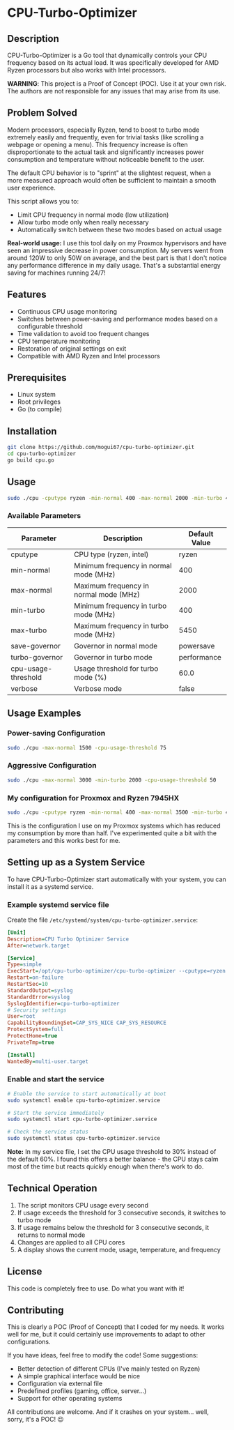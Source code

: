 # CPU-Turbo-Optimizer

## Description
CPU-Turbo-Optimizer is a Go tool that dynamically controls your CPU frequency based on its actual load. It was specifically developed for AMD Ryzen processors but also works with Intel processors.

**WARNING**: This project is a Proof of Concept (POC). Use it at your own risk. The authors are not responsible for any issues that may arise from its use.

## Problem Solved
Modern processors, especially Ryzen, tend to boost to turbo mode extremely easily and frequently, even for trivial tasks (like scrolling a webpage or opening a menu). This frequency increase is often disproportionate to the actual task and significantly increases power consumption and temperature without noticeable benefit to the user.

The default CPU behavior is to "sprint" at the slightest request, when a more measured approach would often be sufficient to maintain a smooth user experience.

This script allows you to:
- Limit CPU frequency in normal mode (low utilization)
- Allow turbo mode only when really necessary
- Automatically switch between these two modes based on actual usage

**Real-world usage:** I use this tool daily on my Proxmox hypervisors and have seen an impressive decrease in power consumption. My servers went from around 120W to only 50W on average, and the best part is that I don't notice any performance difference in my daily usage. That's a substantial energy saving for machines running 24/7!

## Features
- Continuous CPU usage monitoring
- Switches between power-saving and performance modes based on a configurable threshold
- Time validation to avoid too frequent changes
- CPU temperature monitoring
- Restoration of original settings on exit
- Compatible with AMD Ryzen and Intel processors

## Prerequisites
- Linux system
- Root privileges
- Go (to compile)

## Installation
```bash
git clone https://github.com/mogui67/cpu-turbo-optimizer.git
cd cpu-turbo-optimizer
go build cpu.go
```

## Usage
```bash
sudo ./cpu -cputype ryzen -min-normal 400 -max-normal 2000 -min-turbo 400 -max-turbo 5450 -cpu-usage-threshold 60
```

### Available Parameters
| Parameter | Description | Default Value |
|-----------|-------------|-------------------|
| cputype | CPU type (ryzen, intel) | ryzen |
| min-normal | Minimum frequency in normal mode (MHz) | 400 |
| max-normal | Maximum frequency in normal mode (MHz) | 2000 |
| min-turbo | Minimum frequency in turbo mode (MHz) | 400 |
| max-turbo | Maximum frequency in turbo mode (MHz) | 5450 |
| save-governor | Governor in normal mode | powersave |
| turbo-governor | Governor in turbo mode | performance |
| cpu-usage-threshold | Usage threshold for turbo mode (%) | 60.0 |
| verbose | Verbose mode | false |

## Usage Examples

### Power-saving Configuration
```bash
sudo ./cpu -max-normal 1500 -cpu-usage-threshold 75
```

### Aggressive Configuration
```bash
sudo ./cpu -max-normal 3000 -min-turbo 2000 -cpu-usage-threshold 50
```

### My configuration for Proxmox and Ryzen 7945HX
```bash
sudo ./cpu -cputype ryzen -min-normal 400 -max-normal 3500 -min-turbo 400 -max-turbo 5450 -cpu-usage-threshold 30
```
This is the configuration I use on my Proxmox systems which has reduced my consumption by more than half. I've experimented quite a bit with the parameters and this works best for me.

## Setting up as a System Service

To have CPU-Turbo-Optimizer start automatically with your system, you can install it as a systemd service.

### Example systemd service file

Create the file `/etc/systemd/system/cpu-turbo-optimizer.service`:

```ini
[Unit]
Description=CPU Turbo Optimizer Service
After=network.target

[Service]
Type=simple
ExecStart=/opt/cpu-turbo-optimizer/cpu-turbo-optimizer --cputype=ryzen --min-normal=400 --max-normal=3500 --min-turbo=400 --max-turbo=5450 --cpu-usage-threshold=30
Restart=on-failure
RestartSec=10
StandardOutput=syslog
StandardError=syslog
SyslogIdentifier=cpu-turbo-optimizer
# Security settings
User=root
CapabilityBoundingSet=CAP_SYS_NICE CAP_SYS_RESOURCE
ProtectSystem=full
ProtectHome=true
PrivateTmp=true

[Install]
WantedBy=multi-user.target
```

### Enable and start the service

```bash
# Enable the service to start automatically at boot
sudo systemctl enable cpu-turbo-optimizer.service

# Start the service immediately
sudo systemctl start cpu-turbo-optimizer.service

# Check the service status
sudo systemctl status cpu-turbo-optimizer.service
```

**Note:** In my service file, I set the CPU usage threshold to 30% instead of the default 60%. I found this offers a better balance - the CPU stays calm most of the time but reacts quickly enough when there's work to do.

## Technical Operation
1. The script monitors CPU usage every second
2. If usage exceeds the threshold for 3 consecutive seconds, it switches to turbo mode
3. If usage remains below the threshold for 3 consecutive seconds, it returns to normal mode
4. Changes are applied to all CPU cores
5. A display shows the current mode, usage, temperature, and frequency

## License
This code is completely free to use. Do what you want with it!

## Contributing
This is clearly a POC (Proof of Concept) that I coded for my needs. It works well for me, but it could certainly use improvements to adapt to other configurations.

If you have ideas, feel free to modify the code! Some suggestions:
- Better detection of different CPUs (I've mainly tested on Ryzen)
- A simple graphical interface would be nice
- Configuration via external file
- Predefined profiles (gaming, office, server...)
- Support for other operating systems

All contributions are welcome. And if it crashes on your system... well, sorry, it's a POC! 😉
